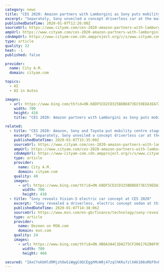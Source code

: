```yaml
---
category: news
title: "CES 2020: Amazon partners with Lamborgini as Sony puts mobility centre stage at tech conference"
excerpt: "Separately, Sony unveiled a concept driverless car at the marquee tech event ... The Vision S car also includes Sony artificial intelligence to detect and recognise people."
publishedDateTime: 2020-01-07T12:26:00Z
sourceUrl: https://www.cityam.com/ces-2020-amazon-partners-with-lamborgini-as-sony-puts-mobility-centre-stage-at-tech-conference/
ampUrl: https://www.cityam.com/ces-2020-amazon-partners-with-lamborgini-as-sony-puts-mobility-centre-stage-at-tech-conference/amp/
cdnAmpUrl: https://www-cityam-com.cdn.ampproject.org/c/s/www.cityam.com/ces-2020-amazon-partners-with-lamborgini-as-sony-puts-mobility-centre-stage-at-tech-conference/amp/
type: article
quality: 32
heat: -1
published: false

provider:
  name: City A.M.
  domain: cityam.com

topics:
  - AI
  - AI in Autos

images:
  - url: https://www.bing.com/th?id=ON.68DF5CD2CD325BDB6873EC59EDA3EA72
    width: 700
    height: 410
    title: "CES 2020: Amazon partners with Lamborgini as Sony puts mobility centre stage at tech conference"

related:
  - title: "CES 2020: Amazon, Sony and Toyota put mobility centre stage at tech conference"
    excerpt: "Separately, Sony unveiled a concept driverless car at the marquee tech event ... The Vision S car also includes Sony artificial intelligence to detect and recognise people. Sony did not give any indication it intends to sell the car to the public. Fiona Howarth, chief executive of Octopus Electric Vehicles, said: “The debut of Sony’s ..."
    publishedDateTime: 2020-01-07T15:35:00Z
    sourceUrl: https://www.cityam.com/ces-2020-amazon-partners-with-lamborgini-as-sony-puts-mobility-centre-stage-at-tech-conference/
    ampUrl: https://www.cityam.com/ces-2020-amazon-partners-with-lamborgini-as-sony-puts-mobility-centre-stage-at-tech-conference/amp/
    cdnAmpUrl: https://www-cityam-com.cdn.ampproject.org/c/s/www.cityam.com/ces-2020-amazon-partners-with-lamborgini-as-sony-puts-mobility-centre-stage-at-tech-conference/amp/
    type: article
    provider:
      name: City A.M.
      domain: cityam.com
    quality: 40
    images:
      - url: https://www.bing.com/th?id=ON.68DF5CD2CD325BDB6873EC59EDA3EA72
        width: 700
        height: 410
  - title: "Sony reveals Vision-S electric car concept at CES 2020"
    excerpt: "Sony revealed a driverless, electric concept sedan at this year's Consumer Electronics Show ... These include its imaging and sensing technologies, as well as on-board software regulated using Sony's artificial intelligence, telecommunication and cloud technologies. \"It's not an exaggeration to say that mobile has been the mega-trend of ..."
    publishedDateTime: 2020-01-07T14:38:06Z
    sourceUrl: https://www.msn.com/en-gb/finance/technology/sony-reveals-vision-s-electric-car-concept-at-ces-2020/ar-BBYHNM6
    type: article
    provider:
      name: Dezeen on MSN.com
      domain: msn.com
    quality: 24
    images:
      - url: https://www.bing.com/th?id=ON.9B6A3A4C1DA275CF2061762B6F9544A5
        width: 700
        height: 466

secured: "IAxCYokbHld9MjzhOwSiWggCdGCEgghMcW0j47zqlhKKu7zlXAk166oRbF9vk0J2JOUbhvjXbIwsGWNf5QxTl9I94u+D4B0af98ofC1xspFoyFP2O9v77G3f/YdZtZhlPBCq7CJfN65cCVM4IgZhw1C2K0+Qcv6smSANU+HxnUNMYg5Wd4engqP4LUK1nhbsBpzaLNdfX1Ki4cVahlTbkXEmGQrvG9nPl4rhPTLqMCcqzWqZX3tTfi5oNHO4YaiwreavY7LyZk9NOOKLgET2+A==;E/zS/QaUdzFkrHJ93sHxUA=="
---
```


